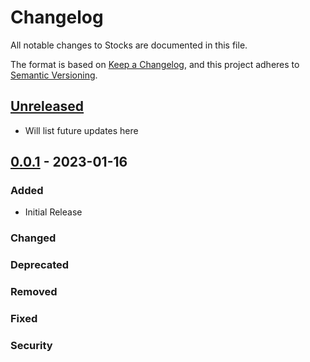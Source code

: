 # Changelog

All notable changes to Stocks are documented in this file.

The format is based on [Keep a Changelog],
and this project adheres to [Semantic Versioning].

## [Unreleased]

- Will list future updates here

## [0.0.1] - 2023-01-16

### Added

- Initial Release

### Changed

### Deprecated

### Removed

### Fixed

### Security

<!-- Links -->
[keep a changelog]: https://keepachangelog.com/en/1.0.0/
[semantic versioning]: https://semver.org/spec/v2.0.0.html

<!-- Versions -->
[unreleased]: https://github.com/ggoodwin/AHK/compare/v0.0.1...MAIN
[0.0.1]: https://github.com/ggoodwin/AHK/releases/tag/v0.0.1
